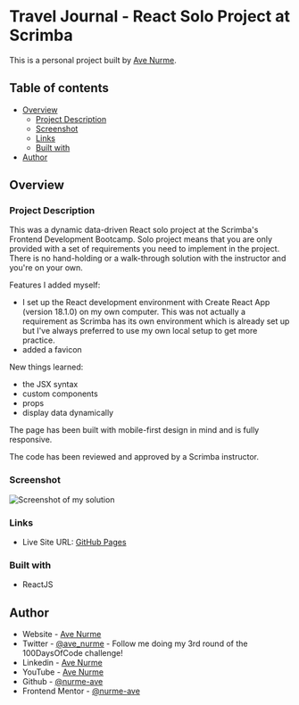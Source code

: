 # Travel Journal - React Solo Project at Scrimba

This is a personal project built by [Ave Nurme](https://www.avenurme.dev).

## Table of contents

- [Overview](#overview)
  - [Project Description](#project-description)
  - [Screenshot](#screenshot)
  - [Links](#links)
  - [Built with](#built-with)
- [Author](#author)

## Overview

### Project Description

This was a dynamic data-driven React solo project at the Scrimba's Frontend Development Bootcamp. Solo project means that you are only provided with a set of requirements you need to implement in the project. There is no hand-holding or a walk-through solution with the instructor and you're on your own.

Features I added myself:
- I set up the React development environment with Create React App (version 18.1.0) on my own computer. This was not actually a requirement as Scrimba has its own environment which is already set up but I've always preferred to use my own local setup to get more practice.
- added a favicon

New things learned:
- the JSX syntax
- custom components
- props
- display data dynamically

The page has been built with mobile-first design in mind and is fully responsive.

The code has been reviewed and approved by a Scrimba instructor.

### Screenshot

![Screenshot of my solution](/travel-journal/travel-journal_760.png)

### Links

- Live Site URL: [GitHub Pages](https://nurme-ave.github.io/react-travel-journal/)

### Built with

- ReactJS

## Author

- Website - [Ave Nurme](https://www.avenurme.dev)
- Twitter - [@ave\_nurme](https://twitter.com/ave_nurme) - Follow me doing my 3rd round of the 100DaysOfCode challenge!
- Linkedin - [Ave Nurme](https://www.linkedin.com/in/ave-nurme)
- YouTube - [Ave Nurme](https://www.youtube.com/channel/UC_kKIEE66Wa5bAxjqoI1A8w/videos)
- Github - [@nurme-ave](https://github.com/nurme-ave)
- Frontend Mentor - [@nurme-ave](https://www.frontendmentor.io/profile/nurme-ave)
